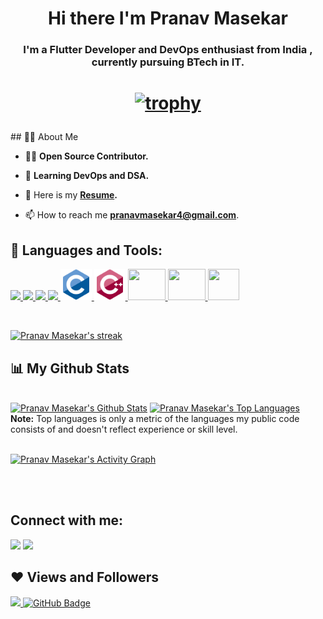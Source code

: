 <!-- <a href="#"><img width="100%" height="auto" src="https://i.imgur.com/iXuL1HG.png" height="175px"/></a> -->

<h1 align="center">Hi there I'm Pranav Masekar</h1>
<h3 align="center">I'm a Flutter Developer and DevOps enthusiast from India , currently pursuing BTech in IT. </h3>

<h1 align ="center">

 [![trophy](https://github-profile-trophy.vercel.app/?username=PranavMasekar&theme=onedark)](https://github.com/ryo-ma/github-profile-trophy)
 
</h1>
## 🙋‍♂️ About Me

- 👨‍💻  **Open Source Contributor.**

- 🌱 **Learning DevOps and DSA.**

- 👯 Here is my **[Resume](https://drive.google.com/file/d/1FuCR1nUi_G3pV617ruWRxv8FcsGXW7Kz/view?usp=sharing).**

<!-- - 👨‍💻 All of my projects are available at **[My Portfolio](https://github.com/PranavMasekar?tab=repositories).** -->

- 📫 How to reach me **pranavmasekar4@gmail.com**.

## 🚀 Languages and Tools:

<p align="left"> 
    <a href="https://flutter.dev/" target="_blank"> <img src="https://img.icons8.com/color/48/000000/flutter.png"/> </a>
    <a href="https://dart.dev/" target="_blank"> <img src="https://img.icons8.com/color/48/000000/dart.png"/> </a> 
    </a>  
    <a href="https://firebase.google.com/" target="_blank"> <img src="https://img.icons8.com/color/48/000000/firebase.png"/> </a>  
    <a href="https://git-scm.com/" target="_blank"> <img src="https://img.icons8.com/color/48/000000/git.png"/> </a> 
    <a href="https://www.cprogramming.com/" target="_blank"> <img src="https://raw.githubusercontent.com/devicons/devicon/2ae2a900d2f041da66e950e4d48052658d850630/icons/c/c-original.svg" height="50" /> </a> 
    <a href="http://www.cplusplus.org/" target="_blank"> <img src="https://raw.githubusercontent.com/devicons/devicon/2ae2a900d2f041da66e950e4d48052658d850630/icons/cplusplus/cplusplus-original.svg" height="50" /> </a> 
    <a href="https://go.dev/" target="_blank"> <img src="https://go.dev/blog/go-brand/Go-Logo/PNG/Go-Logo_Fuchsia.png" height="50" width = "60"/>
    <a href="https://hub.docker.com/u/pranav18vk" target="_blank"> <img src="https://camo.githubusercontent.com/d5942ae771b21e3ea0576598c5c2b2070c0c4f6028e2605691a5c07b94923800/68747470733a2f2f696d672e69636f6e73382e636f6d2f636f6c6f722f34382f3030303030302f646f636b65722e706e67" height="50" width = "60"/>
    <a href="https://kubernetes.io/" target="_blank"> <img src="https://camo.githubusercontent.com/6d20d4c78e20fa7c89ac8da5ac3073ddc12e05513e13d0dad8af6072187812c9/68747470733a2f2f696d672e69636f6e73382e636f6d2f636f6c6f722f34382f3030303030302f6b756265726e657465732e706e67" height="50" width = "50"/>
   
</p>

<br/>

<p align="left">
    <a href="https://github.com/PranavMasekar/github-readme-streak-stats">
        <img title="🔥 Get streak stats for your profile at git.io/streak-stats" alt="Pranav Masekar's streak" src="https://github-readme-streak-stats.herokuapp.com/?user=PranavMasekar&theme=black-ice&hide_border=true&stroke=0000&background=060A0CD0"/>
    </a>
</p>

## 📊 My Github Stats

  <br/>
    <a href="https://github.com/PranavMasekar/github-readme-stats"><img alt="Pranav Masekar's Github Stats" src="https://github-readme-stats.vercel.app/api?username=PranavMasekar&show_icons=true&count_private=true&theme=react&hide_border=true&bg_color=0D1117" /></a>
  <a href="https://github.com/PranavMasekar/github-readme-stats"><img alt="Pranav Masekar's Top Languages" src="https://github-readme-stats.vercel.app/api/top-langs/?username=PranavMasekar&langs_count=8&count_private=true&layout=compact&theme=react&hide_border=true&bg_color=0D1117" /></a>
  <br/>
  <b>Note:</b> Top languages is only a metric of the languages my public code consists of and doesn't reflect experience or skill level.


<br/>
<br/>

<a href="https://github.com/PranavMasekar/github-readme-activity-graph"><img alt="Pranav Masekar's Activity Graph" src="https://activity-graph.herokuapp.com/graph?username=PranavMasekar&bg_color=0D1117&color=5BCDEC&line=5BCDEC&point=FFFFFF&hide_border=true" /></a>

<br/>
<br/>

## Connect with me:
<p align="left">

<a href = "https://www.linkedin.com/in/pranav-masekar-556534214/"><img src="https://img.icons8.com/fluent/48/000000/linkedin.png"/></a>
<a href = "https://www.instagram.com/pranav_18_vk/"><img src="https://img.icons8.com/fluent/48/000000/instagram-new.png"/></a>

</p>

## ❤ Views and Followers
<a href="https://github.com/Meghna-DAS/github-profile-views-counter">
    <img src="https://komarev.com/ghpvc/?username=Drontitan">
</a>
<a href="https://github.com/PranavMasekar?tab=followers"><img src="https://img.shields.io/github/followers/PranavMasekar?label=Followers&style=social" alt="GitHub Badge"></a>
